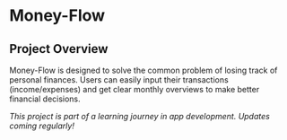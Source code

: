 # Money-Flow

## Project Overview

Money-Flow is designed to solve the common problem of losing track of personal finances. Users can easily input their transactions (income/expenses) and get clear monthly overviews to make better financial decisions.


*This project is part of a learning journey in app development. Updates coming regularly!*
